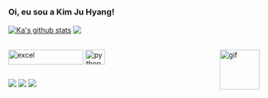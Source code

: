 ### Oi, eu sou a Kim Ju Hyang!


<a href="https://github.com/kimju03/github-readme-stats"><img align="center" src="https://github-readme-stats.vercel.app/api?username=kimju03&show_icons=true&include_all_commits=true&theme=radical&hide_border=true" alt="Ka's github stats" /></a>  <a href="https://github.com/kimju03/github-readme-stats"><img align="center" src="https://github-readme-stats.vercel.app/api/top-langs/?username=kimju03&layout=compact&theme=radical&hide_border=true" /></a> 

<div style="display: inline_block"><br>
  
   <img align="center" alt="excel" height="30" width="150" src="https://img.shields.io/badge/Microsoft_Excel-217346?style=for-the-badge&logo=microsoft-excel&logoColor=white">
  <img align="center" alt="python" height="30" width="40" src="https://cdn.jsdelivr.net/gh/devicons/devicon/icons/python/python-original.svg" />  
  <img align="right" height="80" width="80" alt="gif"  src="https://github.com/kimju03/readme/assets/135281724/9291d2c1-4cc8-4dcc-be79-d201e11f054a" />  
 
 
          
</div>

##

<div>
  
  <a href="https://www.linkedin.com/in/kim-ju-hyang-08a212287/" target="_blank"><img src="https://img.shields.io/badge/LinkedIn-0077B5?style=for-the-badge&logo=linkedin&logoColor=white" target="_blank"></a>
  <a href="https://github.com/kimju03" target="_blank"><img src="https://img.shields.io/badge/GitHub-100000?style=for-the-badge&logo=github&logoColor=white" target="_blank"></a>
  <a href="mailto:kimju@usp.br" target="_blank"><img src="https://img.shields.io/badge/Gmail-D14836?style=for-the-badge&logo=gmail&logoColor=white" target="_blank"></a>
</div>


